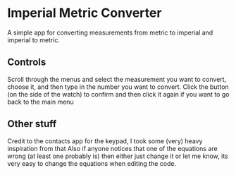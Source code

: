# Imperial Metric Converter

A simple app for converting measurements from metric to imperial and imperial to metric.

## Controls

Scroll through the menus and select the measurement you want to convert, choose it, and then type in the number you want to convert.
Click the button (on the side of the watch) to confirm and then click it again if you want to go back to the main menu

## Other stuff
Credit to the contacts app for the keypad, I took some (very) heavy inspiration from that
Also if anyone notices that one of the equations are wrong (at least one probably is) then either just change it or let me know, its very easy to change the equations when editing the code.

